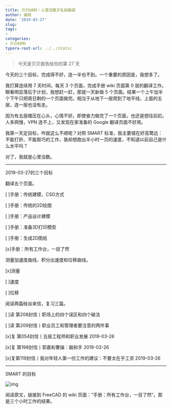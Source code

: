 ```yaml
---
title: 贝贝60秒：心里没数才乱拍脑袋
author: 曲政
date: '2019-03-27'
slug: 
tags:
- 
categories:
- 贝贝60秒
typora-root-url: ../../static
---
```


>   今天是贝贝报告给你的第 27 天

今天的三个目标，完成得不好，连一半也不到。一个重要的原因是，我想多了。

我打算连续用 7 天时间，每天 3 个页面，完成手册 wiki 页面第 0 层的翻译工作。眼看明显落后于计划，我想赶一赶，那就一天新做 5 个页面。结果一个上午加半个下午只把周日剩的一个页面做完。相当于从地下一层爬到了地平线，上面的五层，连一层也没有走。

因为有五层楼压在心头，心情不好。即使奋力做完了一个页面，也还是想往前赶。人多网慢，VPN 连不上，又发现在家准备的 Google 翻译页面不好用。

我第一天定目标，咋就这么不顺呢？对照 SMART 标准，我主要错在好高鹜远：不能打折、不能取巧的工作，我却想跑出半小时一页的速度，不知道以前自己是什么水平吗？

对了，我就是心里没数。

------

2019-03-27的三个目标

翻译五个页面。

[ ]手册：传统建模，CSG方式

[ ]手册：传统的2D绘图

[ ]手册：产品设计建模

[ ]手册：准备3D打印模型

[ ]手册：生成2D图纸

[x]手册：所有工作台，一目了然

测量加速度曲线，积分出速度和位移曲线。

[x]测量

[ ]速度

[ ]位移

阅读两篇硅谷来信，复习三篇。

[ ]读 第208封信丨职场上的四个误区和四个破法

[ ]读 第209封信丨职业员工和管理者要注意的两件事

[x]复 第054封信丨五级工程师和职业发展 2019-03-26

[x]复 第198封信丨郭嘉和曹操：脑和手 2019-03-26

[x]复第119封信丨我对年轻人第一份工作的建议：不要太在乎工资 2019-03-26

------

SMART 的目标

![img](/images/2019-03-27-%E8%B4%9D%E8%B4%9D60%E7%A7%92%EF%BC%9A%E5%BF%83%E9%87%8C%E6%B2%A1%E6%95%B0%E6%89%8D%E4%B9%B1%E6%8B%8D%E8%84%91%E8%A2%8B/640-20200416160001885.jpeg)

阅读原文，链接到 FreeCAD 的 wiki 页面：“手册：所有工作台，一目了然”。那是三个小时工作的结果。


